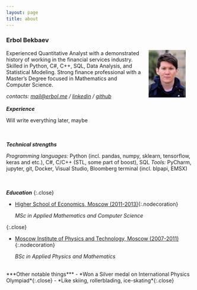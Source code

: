 ```yaml
---
layout: page
title: about
---
```


### Erbol Bekbaev

<img style="float: right;" src="./pictures/profile_small.jpg" width="100" hspace="20">

Experienced Quantitative Analyst with a demonstrated history of working in the financial services industry. Skilled in Python, C#, C++, SQL, Data Analysis, and Statistical Modeling. Strong finance professional with a Master’s Degree focused in Mathematics and Computer Science. 

*contacts: <mail@erbol.me> / [linkedin](https://www.linkedin.com/in/erbol-bekbaev-41872254/) / [github](https://github.com/b01ix)*
<br><br>
***Experience***

Will write everything later, maybe

<br><br>
***Technical strengths***

*Programming languages:* Python (incl. pandas, numpy, sklearn, tensorflow, keras and etc.), C#, C/C++ (STL, some part of boost), SQL
*Tools:* PyCharm, jupyter, git, Docker, Visual Studio, Bloomberg terminal (incl. blpapi, EMSX)

<br><br>
***Education***
{:.close}
- [Higher School of Economics, Moscow (2011-2013)](https://hse.ru/en/en/){:.nodecoration}
    <p class="close"><i>MSc in Applied Mathematics and Computer Science</i></p>
{:.close}
- [Moscow Institute of Physics and Technology, Moscow (2007-2011)](https://mipt.ru/english){:.nodecoration}
    <p class="close"><i>BSc in Applied Physics and Mathematics</i></p>

<br>
***Other notable things***
- *Won a Silver medal on International Physics Olympiad*{:.close}
- *Like skiing, rollerblading, ice-skating*{:.close}


